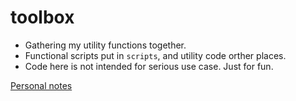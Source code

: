 # toolbox

- Gathering my utility functions together.
- Functional scripts put in `scripts`, and utility code orther places.
- Code here is not intended for serious use case. Just for fun.

[Personal notes](https://www.notion.so/mightymjolnir/toolbox-06e6cb36e6ae4507ba9819212ac035a3)
